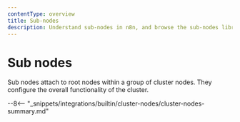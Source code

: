 ```yaml
---
contentType: overview
title: Sub-nodes
description: Understand sub-nodes in n8n, and browse the sub-nodes library.
---
```


# Sub nodes

Sub nodes attach to root nodes within a group of cluster nodes. They configure the overall functionality of the cluster.

--8<-- "_snippets/integrations/builtin/cluster-nodes/cluster-nodes-summary.md"

